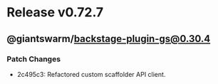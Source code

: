 # Release v0.72.7

## @giantswarm/backstage-plugin-gs@0.30.4

### Patch Changes

- 2c495c3: Refactored custom scaffolder API client.
